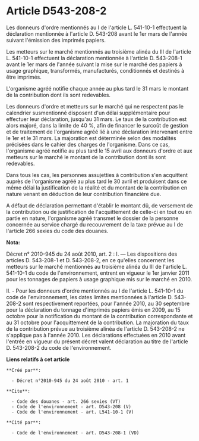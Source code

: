 # Article D543-208-2

Les donneurs d'ordre mentionnés au I de l'article L. 541-10-1 effectuent la déclaration mentionnée à l'article D. 543-208
avant le 1er mars de l'année suivant l'émission des imprimés papiers. 

Les metteurs sur le marché mentionnés au troisième alinéa du III de l'article L. 541-10-1 effectuent la déclaration
mentionnée à l'article D. 543-208-1 avant le 1er mars de l'année suivant la mise sur le marché des papiers à usage graphique,
transformés, manufacturés, conditionnés et destinés à être imprimés. 

L'organisme agréé notifie chaque année au plus tard le 31 mars le montant de la contribution dont ils sont redevables. 

Les donneurs d'ordre et metteurs sur le marché qui ne respectent pas le calendrier susmentionné disposent d'un délai
supplémentaire pour effectuer leur déclaration, jusqu'au 31 mars. Le taux de la contribution est alors majoré, dans la limite
de 40 %, afin de financer le surcoût de gestion et de traitement de l'organisme agréé lié à une déclaration intervenant entre
le 1er et le 31 mars. La majoration est déterminée selon des modalités précisées dans le cahier des charges de l'organisme.
Dans ce cas, l'organisme agréé notifie au plus tard le 15 avril aux donneurs d'ordre et aux metteurs sur le marché le montant
de la contribution dont ils sont redevables. 

Dans tous les cas, les personnes assujetties à contribution s'en acquittent auprès de l'organisme agréé au plus tard le 30
avril et produisent dans ce même délai la justification de la réalité et du montant de la contribution en nature venant en
déduction de leur contribution financière due. 

A défaut de déclaration permettant d'établir le montant dû, de versement de la contribution ou de justification de
l'acquittement de celle-ci en tout ou en partie en nature, l'organisme agréé transmet le dossier de la personne concernée au
service chargé du recouvrement de la taxe prévue au I de l'article 266 sexies du code des douanes.

**Nota:**

Décret n° 2010-945 du 24 août 2010, art. 2 : I. ― Les dispositions des articles D. 543-208-1 et D. 543-208-2, en ce qu'elles
concernent les metteurs sur le marché mentionnés au troisième alinéa du III de l'article L. 541-10-1 du code de
l'environnement, entrent en vigueur le 1er janvier 2011 pour les tonnages de papiers à usage graphique mis sur le marché en
2010.

II. - Pour les donneurs d'ordre mentionnés au I de l'article L. 541-10-1 du code de l'environnement, les dates limites
mentionnées à l'article D. 543-208-2 sont respectivement reportées, pour l'année 2010, au 30 septembre pour la déclaration du
tonnage d'imprimés papiers émis en 2009, au 15 octobre pour la notification du montant de la contribution correspondante et
au 31 octobre pour l'acquittement de la contribution. La majoration du taux de la contribution prévue au troisième alinéa de
l'article D. 543-208-2 ne s'applique pas à l'année 2010. Les déclarations effectuées en 2010 avant l'entrée en vigueur du
présent décret valent déclaration au titre de l'article D. 543-208-2 du code de l'environnement.

**Liens relatifs à cet article**

	**Créé par**:

	  - Décret n°2010-945 du 24 août 2010 - art. 1

	**Cite**:

	  - Code des douanes - art. 266 sexies (VT)
	  - Code de l'environnement - art. D543-208 (V)
	  - Code de l'environnement - art. L541-10-1 (V)

	**Cité par**:

	  - Code de l'environnement - art. D543-208-1 (VD)
